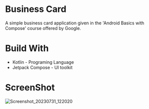 # Business Card 
A simple business card application given in the 'Android Basics with Compose' course offered by Google. 
# Build With
- Kotlin - Programing Language
- Jetpack Compose - UI toolkit

# ScreenShot
![Screenshot_20230731_122020](https://github.com/bombelk/Business_Card_App/assets/126596160/ec109c20-a49e-4243-a02f-d9d860472902)
